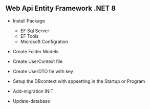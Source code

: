 ## Web Api Entity Framework .NET 8 

- Install Package
  - EF Sql Server
  - EF Tools
  - Microsoft Configration

- Create Folder Models 
- Create UserContext file 
- Create UserDTO fie with key
- Setup the DBcontext with appsetting in the Startup or Program 
- Add-migration INIT
- Update-database
